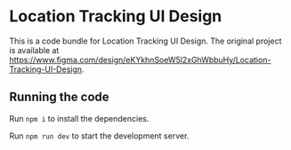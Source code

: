
  # Location Tracking UI Design

  This is a code bundle for Location Tracking UI Design. The original project is available at https://www.figma.com/design/eKYkhnSoeW5l2xGhWbbuHy/Location-Tracking-UI-Design.

  ## Running the code

  Run `npm i` to install the dependencies.

  Run `npm run dev` to start the development server.
  